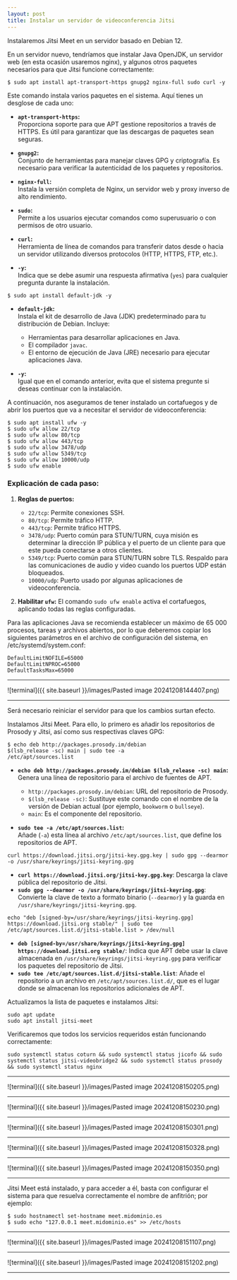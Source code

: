 ```yaml
---
layout: post
title: Instalar un servidor de videoconferencia Jitsi
---
```


Instalaremos Jitsi Meet en un servidor basado en Debian 12.

En un servidor nuevo, tendríamos que instalar Java OpenJDK, un servidor web (en esta ocasión usaremos nginx), y algunos otros paquetes necesarios para que Jitsi funcione correctamente:

```
$ sudo apt install apt-transport-https gnupg2 nginx-full sudo curl -y
```

Este comando instala varios paquetes en el sistema. Aquí tienes un desglose de cada uno:

- **`apt-transport-https`:**  
    Proporciona soporte para que APT gestione repositorios a través de HTTPS. Es útil para garantizar que las descargas de paquetes sean seguras.
    
- **`gnupg2`:**  
    Conjunto de herramientas para manejar claves GPG y criptografía. Es necesario para verificar la autenticidad de los paquetes y repositorios.
    
- **`nginx-full`:**  
    Instala la versión completa de Nginx, un servidor web y proxy inverso de alto rendimiento.
    
- **`sudo`:**  
    Permite a los usuarios ejecutar comandos como superusuario o con permisos de otro usuario.
    
- **`curl`:**  
    Herramienta de línea de comandos para transferir datos desde o hacia un servidor utilizando diversos protocolos (HTTP, HTTPS, FTP, etc.).
    
- **`-y`:**  
    Indica que se debe asumir una respuesta afirmativa (`yes`) para cualquier pregunta durante la instalación.

```
$ sudo apt install default-jdk -y
```

- **`default-jdk`:**  
    Instala el kit de desarrollo de Java (JDK) predeterminado para tu distribución de Debian. Incluye:
    
    - Herramientas para desarrollar aplicaciones en Java.
    - El compilador `javac`.
    - El entorno de ejecución de Java (JRE) necesario para ejecutar aplicaciones Java.
- **`-y`:**  
    Igual que en el comando anterior, evita que el sistema pregunte si deseas continuar con la instalación.


A continuación, nos aseguramos de tener instalado un cortafuegos y de abrir los puertos que va a necesitar el servidor de videoconferencia:

```
$ sudo apt install ufw -y
$ sudo ufw allow 22/tcp
$ sudo ufw allow 80/tcp
$ sudo ufw allow 443/tcp
$ sudo ufw allow 3478/udp
$ sudo ufw allow 5349/tcp
$ sudo ufw allow 10000/udp
$ sudo ufw enable
```

### Explicación de cada paso:

1. **Reglas de puertos:**
    
    - `22/tcp`: Permite conexiones SSH.
    - `80/tcp`: Permite tráfico HTTP.
    - `443/tcp`: Permite tráfico HTTPS.
    - `3478/udp`: Puerto común para STUN/TURN, cuya misión es determinar la dirección IP pública y el puerto de un cliente para que este pueda conectarse a otros clientes.
    - `5349/tcp`: Puerto común para STUN/TURN sobre TLS. Respaldo para las comunicaciones de audio y video cuando los puertos UDP están bloqueados.
    - `10000/udp`: Puerto usado por algunas aplicaciones de videoconferencia.
2. **Habilitar `ufw`:** El comando `sudo ufw enable` activa el cortafuegos, aplicando todas las reglas configuradas.

Para las aplicaciones Java se recomienda establecer un máximo de 65 000 procesos, tareas y archivos abiertos, por lo que deberemos copiar los siguientes parámetros en el archivo de configuración del sistema, en /etc/systemd/system.conf:

```
DefaultLimitNOFILE=65000
DefaultLimitNPROC=65000
DefaultTasksMax=65000
```

- - -
![terminal]({{ site.baseurl }}/images/Pasted image 20241208144407.png) 
- - -


Será necesario reiniciar el servidor para que los cambios surtan efecto.

Instalamos Jitsi Meet. Para ello, lo primero es añadir los repositorios de Prosody y Jitsi, así como sus respectivas claves GPG:

```
$ echo deb http://packages.prosody.im/debian
$(lsb_release -sc) main | sudo tee -a
/etc/apt/sources.list
```

- **`echo deb http://packages.prosody.im/debian $(lsb_release -sc) main`:**  
    Genera una línea de repositorio para el archivo de fuentes de APT.
    
    - `http://packages.prosody.im/debian`: URL del repositorio de Prosody.
    - `$(lsb_release -sc)`: Sustituye este comando con el nombre de la versión de Debian actual (por ejemplo, `bookworm` o `bullseye`).
    - `main`: Es el componente del repositorio.
- **`sudo tee -a /etc/apt/sources.list`:**  
    Añade (`-a`) esta línea al archivo `/etc/apt/sources.list`, que define los repositorios de APT.


```
curl https://download.jitsi.org/jitsi-key.gpg.key | sudo gpg --dearmor -o /usr/share/keyrings/jitsi-keyring.gpg
```

- **`curl https://download.jitsi.org/jitsi-key.gpg.key`**: Descarga la clave pública del repositorio de Jitsi.
- **`sudo gpg --dearmor -o /usr/share/keyrings/jitsi-keyring.gpg`**: Convierte la clave de texto a formato binario (`--dearmor`) y la guarda en `/usr/share/keyrings/jitsi-keyring.gpg`.


```
echo "deb [signed-by=/usr/share/keyrings/jitsi-keyring.gpg] https://download.jitsi.org stable/" | sudo tee /etc/apt/sources.list.d/jitsi-stable.list > /dev/null
```

- **`deb [signed-by=/usr/share/keyrings/jitsi-keyring.gpg] https://download.jitsi.org stable/`**: Indica que APT debe usar la clave almacenada en `/usr/share/keyrings/jitsi-keyring.gpg` para verificar los paquetes del repositorio de Jitsi.
- **`sudo tee /etc/apt/sources.list.d/jitsi-stable.list`**: Añade el repositorio a un archivo en `/etc/apt/sources.list.d/`, que es el lugar donde se almacenan los repositorios adicionales de APT.


Actualizamos la lista de paquetes e instalamos Jitsi:

```
sudo apt update
sudo apt install jitsi-meet
```

Verificaremos que todos los servicios requeridos están funcionando correctamente:

```
sudo systemctl status coturn && sudo systemctl status jicofo && sudo systemctl status jitsi-videobridge2 && sudo systemctl status prosody && sudo systemctl status nginx
```


- - -
![terminal]({{ site.baseurl }}/images/Pasted image 20241208150205.png)

- - -


![terminal]({{ site.baseurl }}/images/Pasted image 20241208150230.png)

- - -


![terminal]({{ site.baseurl }}/images/Pasted image 20241208150301.png)

- - -


![terminal]({{ site.baseurl }}/images/Pasted image 20241208150328.png)

- - -


![terminal]({{ site.baseurl }}/images/Pasted image 20241208150350.png)

- - -

Jitsi Meet está instalado, y para acceder a él, basta con configurar el sistema para que resuelva correctamente el nombre de anfitrión; por ejemplo: 

```
$ sudo hostnamectl set-hostname meet.midominio.es
$ sudo echo "127.0.0.1 meet.midominio.es" >> /etc/hosts
```

- - -


![terminal]({{ site.baseurl }}/images/Pasted image 20241208151107.png)

- - -


![terminal]({{ site.baseurl }}/images/Pasted image 20241208151202.png)

- - -
